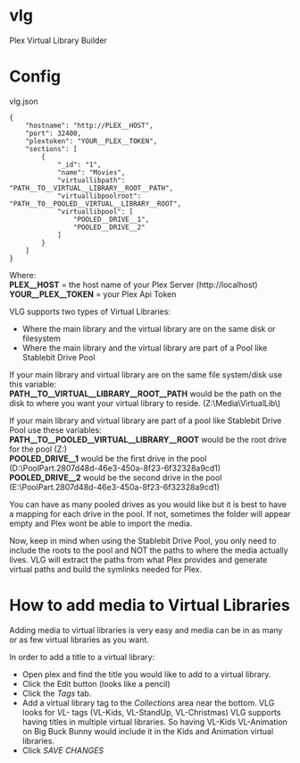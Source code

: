 # vlg
Plex Virtual Library Builder


# Config

vlg.json
```
{
    "hostname": "http://PLEX__HOST",
    "port": 32400,
    "plextoken": "YOUR__PLEX__TOKEN",
    "sections": [
        {
            "_id": "1",
            "name": "Movies",
            "virtuallibpath": "PATH__TO__VIRTUAL__LIBRARY__ROOT__PATH",
            "virtuallibpoolroot": "PATH__TO__POOLED__VIRTUAL__LIBRARY__ROOT",
            "virtuallibpool": [
                "POOLED__DRIVE__1", 
                "POOLED__DRIVE__2"
            ]
        }
    ]
}
```

Where:  
__PLEX__HOST__ = the host name of your Plex Server (http://localhost)  
__YOUR__PLEX__TOKEN__ = your Plex Api Token  

VLG supports two types of Virtual Libraries:  
 * Where the main library and the virtual library are on the same disk or filesystem  
 * Where the main library and the virtual library are part of a Pool like Stablebit Drive Pool  

If your main library and virtual library are on the same file system/disk use this variable:  
__PATH__TO__VIRTUAL__LIBRARY__ROOT__PATH__ would be the path on the disk to where you want your virtual library to reside. (Z:\\Media\\VirtualLib\\)

If your main library and virtual library are part of a pool like Stablebit Drive Pool use these variables:  
__PATH__TO__POOLED__VIRTUAL__LIBRARY__ROOT__ would be the root drive for the pool (Z:)  
__POOLED_DRIVE__1__ would be the first drive in the pool (D:\\PoolPart.2807d48d-46e3-450a-8f23-6f32328a9cd1)  
__POOLED_DRIVE__2__ would be the second drive in the pool (E:\\PoolPart.2807d48d-46e3-450a-8f23-6f32328a9cd1)  
  
  
You can have as many pooled drives as you would like but it is best to have a mapping for each drive in the pool. If not, sometimes the folder will appear empty and Plex wont be able to import the media.

Now, keep in mind when using the Stablebit Drive Pool, you only need to include the roots to the pool and NOT the paths to where the media actually lives. VLG will extract the paths from what Plex provides and generate virtual paths and build the symlinks needed for Plex.

# How to add media to Virtual Libraries

Adding media to virtual libraries is very easy and media can be in as many or as few virtual libraries as you want.

In order to add a title to a virtual library:
* Open plex and find the title you would like to add to a virtual library.
* Click the Edit button (looks like a pencil)
* Click the *Tags* tab.
* Add a virtual library tag to the *Collections* area near the bottom. VLG looks for *VL-* tags (VL-Kids, VL-StandUp, VL-Christmas) VLG supports having titles in multiple virtual libraries. So having VL-Kids VL-Animation on Big Buck Bunny would include it in the Kids and Animation virtual libraries. 
* Click *SAVE CHANGES*
